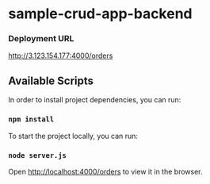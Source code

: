 # sample-crud-app-backend

### Deployment URL
http://3.123.154.177:4000/orders

## Available Scripts
In order to install project dependencies, you can run:
### `npm install` 

To start the project locally, you can run:
### `node server.js`


Open [http://localhost:4000/orders](http://localhost:4000/orders) to view it in the browser.


